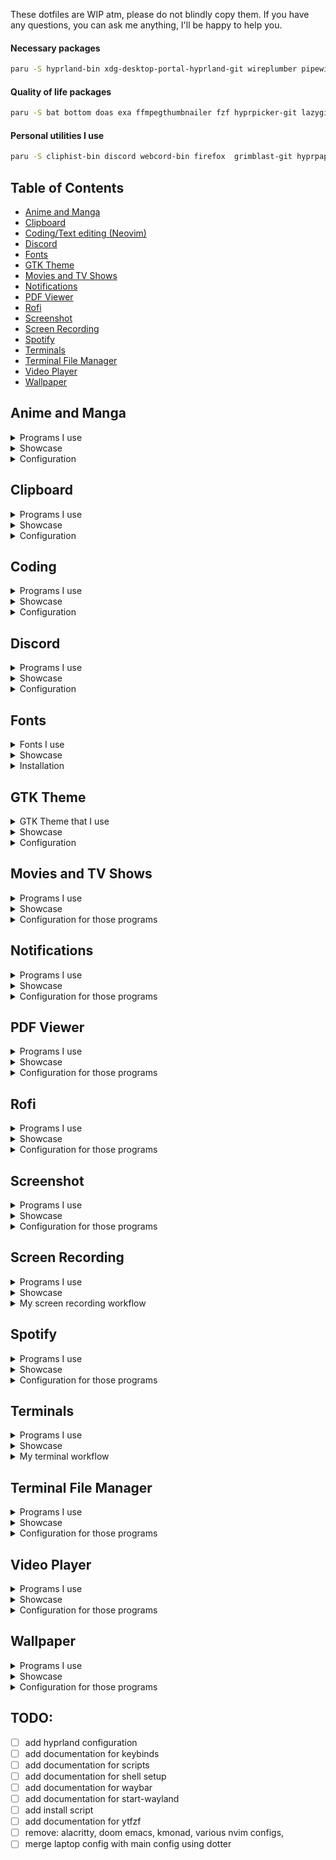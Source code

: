 These dotfiles are WIP atm, please do not blindly copy them. If you have any questions, you can ask me anything, I'll be happy to help you.

#### Necessary packages
```sh
paru -S hyprland-bin xdg-desktop-portal-hyprland-git wireplumber pipewire qt5-wayland qt6-wayland polkit-gnome pulseaudio playerctl pamixer ffmpeg waybar-hyprland slurp wl-clipboard libsixel
```

#### Quality of life packages
```sh
paru -S bat bottom doas exa ffmpegthumbnailer fzf hyprpicker-git lazygit mlocate mpDris2 nautilus networkmanager nsxiv pavucontrol swappy starship wev zoxide zsh
```

#### Personal utilities I use
```sh
paru -S cliphist-bin discord webcord-bin firefox  grimblast-git hyprpaper-git mako mpv socat neovim neovide rofi-lbonn-wayland-git spotify-player tectonic texinfo texlive-bibtexextra texlive-bin texlive-core texlive-fontsextra texlive-formatsextra texlive-latexextra texlive-pictures texlive-science foot wezterm wf-recorder zathura zathura-pdf-mupdf phocus-gtk-theme-git ttf-blex-nerd-font-git xplr
```

## Table of Contents
- [Anime and Manga](#Anime-and-Manga)
- [Clipboard](#Clipboard)
- [Coding/Text editing (Neovim)](#Coding)
- [Discord](#Discord)
- [Fonts](#Fonts)
- [GTK Theme](#GTK-Theme)
- [Movies and TV Shows](#Movies-and-TV-Shows)
- [Notifications](#Notifications)
- [PDF Viewer](#PDF-Viewer)
- [Rofi](#Rofi)
- [Screenshot](#Screenshot)
- [Screen Recording](#Screen-Recording)
- [Spotify](#Spotify)
- [Terminals](#Terminals)
- [Terminal File Manager](#Terminal-File-Manager)
- [Video Player](#Video-Player)
- [Wallpaper](#Wallpaper)

## Anime and Manga
<details>
<summary>Programs I use</summary>

- [jerry](https://github.com/justchokingaround/jerry) (Script that allows me to watch anime and read manga with mpv and zathura, while syncing the progress between them on anilist)
- [mpv](https://mpv.io/) (Video player)
- [zathura](https://git.pwmt.org/pwmt/zathura) (PDF viewer)
Optional:
- [rofi](https://github.com/davatorium/rofi) (Launcher/Menu - I use the wayland fork ([rofi-lbonn-wayland-git](https://aur.archlinux.org/packages/rofi-lbonn-wayland-git/))
- [mako](https://github.com/emersion/mako) (Notifications)

</details>

<details>
<summary>Showcase</summary>

![image](https://user-images.githubusercontent.com/44473782/221352299-bae6cfcd-c5b6-419f-84ae-e787587815ad.png)

![image](https://user-images.githubusercontent.com/44473782/221352287-11f9927f-d2e9-411a-bfd6-aac196daca5e.png)

</details>

<details>
<summary>Configuration</summary>

- [Jerry Configuration](https://github.com/justchokingaround/dotfiles/blob/main/jerry/jerry.conf)
My jerry configuration has 2 dependenices:
    - [Custom Zathura Configuration for Manga](https://github.com/justchokingaround/dotfiles/blob/main/jerry/zathurarc)
    - [Custom Rofi Configuration for Image Preview](https://github.com/justchokingaround/dotfiles/blob/main/rofi/styles/image-preview.rasi) (TODO: Remove dependencies in this configuration, ie font)
- [Mpv Configuration](#Video-Player) (See Video Player section)
- [Zathura Configuration](#PDF-Viewer) (See PDF Viewer section)
- [Rofi Configuration](#Rofi) (See Rofi section)
- [Mako Configuration](#Notifications) (See Notifications section)

These are the lines that point to these files in my jerry configuration:
```sh
manga_opener="zathura --mode fullscreen -c ~/.config/jerry/"
image_config_path="$HOME/.config/rofi/styles/image-preview.rasi"
```

</details>

## Clipboard
<details>
<summary>Programs I use</summary>

- [wl-clipboard](https://github.com/bugaevc/wl-clipboard) (Wayland clipboard)
- [cliphist](https://github.com/sentriz/cliphist) (Clipboard manager)
- [copyq](https://github.com/hluk/CopyQ) (TODO: Clipboard manager with advanced features)

</details>

<details>
<summary>Showcase</summary>

TODO: add screenshots

</details>

<details>
<summary>Configuration</summary>

- [Launch on Startup](https://github.com/justchokingaround/dotfiles/blob/main/hypr/configs/exec.conf) (hypr/configs/exec.conf)
These are the lines that point to these files in my hyprland configuration:
```sh
exec-once   =   wl-clip-persist --clipboard regular
exec-once   =   wl-paste --watch cliphist store
```
- [Cliphist Configuration](https://github.com/justchokingaround/dotfiles/blob/main/hypr/configs/keybinds.conf) (hypr/configs/keybinds.conf)
This line points to my keybind for cliphist:
```sh
bind=CTRL$mainMod,V,exec,cliphist list | rofi -dmenu -p "" | cliphist decode | wl-copy
```
Note: for this to work, you must have rofi installed

</details>

## Coding
<details>
<summary>Programs I use</summary>

- [neovim](https://neovim.io/) (Text editor, and also my IDE for most languages)
- [neovide](https://neovide.dev/) (GUI for neovim, written in rust)

</details>

<details>
<summary>Showcase</summary>

![image](https://user-images.githubusercontent.com/44473782/221352540-04a8c00b-4d48-454e-8d8c-371e861224e7.png)

![image](https://user-images.githubusercontent.com/44473782/221352661-ccb208f6-dc48-4077-ba69-f423710a69b7.png)

![image](https://user-images.githubusercontent.com/44473782/221352705-cdcb9008-4912-4495-822c-1e0af363d8a3.png)

</details>

<details>
<summary> Configuration</summary>

- [Neovim Configuration](https://github.com/justchokingaround/nvim) (I keep my neovim configuration in a separate repository)

</details>

## Discord
<details>
<summary>Programs I use</summary>

- [discord](https://archlinux.org/packages/community/x86_64/discord/) (Discord client)
- [webcord](https://github.com/SpacingBat3/WebCord) (Webcord, for screen sharing on wayland)
- [Vencord](https://github.com/Vendicated/Vencord) (The cutest Discord client mod)

</details>

<details>
<summary>Showcase</summary>

TODO: Upload screenshots

</details>

<details>
<summary>Configuration</summary>
TODO: Upload configuration

</details>

## Fonts

<details>
<summary>Fonts I use</summary>

- [Liga SFMono Nerd Font](https://github.com/shaunsingh/SFMono-Nerd-Font-Ligaturized) (My favorite font, with ligatures)
- [BlexMono Nerd Font](https://aur.archlinux.org/packages/ttf-blex-nerd-font-git) (My second favorite font, with ligatures)
- [Iosevka Nerd Font Mono](https://archlinux.org/packages/community/any/ttf-iosevka-nerd/) (I don't use this font often, but it's a good font)
- [ComicCodeLigatures]() (TODO: add ComicCodeLigatures font)

</details>

<details>
<summary>Showcase</summary>

TODO: add screenshots of fonts

</details>

<details>
<summary>Installation</summary>

To install these fonts, you can use the AUR helper of your choice with a manual installation for Liga SFMono Nerd Font:
```sh
paru -S ttf-blex-nerd-font-git ttf-iosevka-nerd-font
```
```sh
git clone https://github.com/shaunsingh/SFMono-Nerd-Font-Ligaturized.git && cd SFMono-Nerd-Font-Ligaturized
cp *.otf ~/.local/share/fonts
cd .. && rm -rf SFMono-Nerd-Font-Ligaturized
```

</details>

## GTK Theme
<details>
<summary>GTK Theme that I use</summary>

- [phocus](https://aur.archlinux.org/packages/phocus-gtk-theme-git)

</details>

<details>
<summary>Showcase</summary>

TODO: add screenshots

</details>

<details>
<summary>Configuration</summary>

TODO: add setup and configuration

</details>

## Movies and TV Shows
<details>
<summary>Programs I use</summary>

- [lobster](https://github.com/justchokingaround/lobster) (A script to search for movies and tv shows)
- [mpv](https://mpv.io/) (Video player)
Optional:
- [rofi](https://github.com/davatorium/rofi) (Launcher/Menu - I use the wayland fork ([rofi-lbonn-wayland-git](https://aur.archlinux.org/packages/rofi-lbonn-wayland-git/))
- [mako](https://github.com/emersion/mako) (Notification daemon)

</details>

<details>
<summary>Showcase</summary>

TODO: add screenshots

</details>

<details>
<summary>Configuration for those programs</summary>

- [Lobster Configuration](https://github.com/justchokingaround/dotfiles) (TODO: add lobster configuration):
    - [Custom Rofi Configuration for Image Preview](https://github.com/justchokingaround/dotfiles/blob/main/rofi/styles/image-preview.rasi) (TODO: Remove dependencies in this configuration, ie colors.rasi and font)
- [Mpv Configuration](#Video-Player) (See Video Player section)
- [Rofi Configuration](#Rofi) (See Rofi section)
- [Mako Configuration](#Notifications) (See Notifications section)

</details>

## Notifications
<details>
<summary>Programs I use</summary>

- [mako](https://github.com/emersion/mako) (Notification daemon)

</details>

<details>
<summary>Showcase</summary>

![image](https://user-images.githubusercontent.com/44473782/221352342-a9e69a44-ddc7-4acd-9981-56809240b10a.png)

</details>

<details>
<summary>Configuration for those programs</summary>

- [Launch on Startup](https://github.com/justchokingaround/dotfiles/blob/main/hypr/configs/exec.conf) (hypr/configs/exec.conf)
This is the line that I use to launch mako on startup:
```sh
exec-once   =   mako
```
- [Mako Configuration](https://github.com/justchokingaround/dotfiles/blob/main/mako/config) (mako/config)

</details>

## PDF Viewer
<details>
<summary>Programs I use</summary>

- [zathura](https://archlinux.org/packages/community/x86_64/zathura/) (PDF viewer)
- [zathura-pdf-mupdf](https://archlinux.org/packages/community/x86_64/zathura-pdf-mupdf/) (PDF viewer plugin)

</details>

<details>
<summary>Showcase</summary>

TODO: add screenshots

</details>

<details>
<summary>Configuration for those programs</summary>

- [Zathura Configuration](https://github.com/justchokingaround/dotfiles/blob/main/zathura/zathurarc) (zathura/zathurarc)

</details>

## Rofi
<details>
<summary>Programs I use</summary>

- [rofi](https://github.com/davatorium/rofi) (Launcher/Menu - I use the wayland fork ([rofi-lbonn-wayland-git](https://aur.archlinux.org/packages/rofi-lbonn-wayland-git/))

</details>

<details>
<summary>Showcase</summary>

Example of using Rofi with ytfzf:
![image](https://user-images.githubusercontent.com/44473782/221353002-cc2cfe0b-be7b-4e4f-b88e-a1cfcf165502.png)

</details>

<details>
<summary>Configuration for those programs</summary>

- [Rofi Configuration](https://github.com/justchokingaround/dotfiles/tree/main/rofi) (rofi)
TODO: explain configuration

</details>

## Screenshot
<details>
<summary>Programs I use</summary>

- [grimblast](https://aur.archlinux.org/packages/grimblast-git) (Hyprland version of grimshot)
- [grim](https://sr.ht/~emersion/grim/) (Grab images from a Wayland compositor)
- [slurp](https://github.com/emersion/slurp) (Select a region in a Wayland compositor)
- [swappy](https://github.com/jtheoof/swappy) (A Wayland native screenshot tool, for quickly editing/annotating screenshots)
- [wl-clipboard](https://github.com/bugaevc/wl-clipboard) (Copy/paste from/to Wayland compositors)
Optional:
- [mako](https://github.com/emersion/mako) (Notification daemon)

</details>

<details>
<summary>Showcase</summary>

TODO: add screenshots

</details>

<details>
<summary>Configuration for those programs</summary>

- [Keybind Shortcuts](https://github.com/justchokingaround/dotfiles/blob/main/hypr/configs/keybinds.conf) (hypr/configs/keybinds.conf):

These lines in the keybinds.conf file are the keybinds that I use for taking screenshots:
```sh
$screenshotarea = hyprctl keyword animation "fadeOut,0,0,default"; grimblast --notify copy area; hyprctl keyword animation "fadeOut,1,4,default"
bind=,107,exec,grimblast --notify --cursor copy output
bind=SHIFT,107,exec,grimblast --notify --cursor copy area
bind=CTRLSHIFT,107,exec,grim -g "$(slurp)" - | swappy -f - -o - | wl-copy
```
Note: 107 is the keycode for the PrintScreen key, you can check the keycode for a key by running `wev` and pressing the key you want to check the keycode for.

</details>

## Screen Recording
<details>
<summary>Programs I use</summary>

- [wf-recorder](https://github.com/ammen99/wf-recorder) (Screen recording tool for Wayland compositors)
- [ffmpeg](https://ffmpeg.org/) (Video encoding/decoding library)
Optional:
- [mako](https://github.com/emersion/mako) (Notification daemon)

</details>

<details>
<summary>Showcase</summary>

TODO: add screenshots

</details>

<details>
<summary>My screen recording workflow</summary>

- [My Screen Recording Script](https://github.com/justchokingaround/dotfiles/blob/main/scripts/screenrecord.sh) (TODO: fix script encoding cases and add support for single monitor setups and input audio and slurp selection)

```sh
bind=,127,exec,~/scripts/screenrecord.sh start
bind=SHIFT,127,exec,~/scripts/screenrecord.sh stop
```

</details>

## Spotify
<details>
<summary>Programs I use</summary>

- [spotify-player](https://github.com/aome510/spotify-player) (Spotify terminal music player)
Note: this only works for spotify accounts that have a premium subscription at the time of writing this.
Optional:
- [libsixel](https://archlinux.org/packages/community/x86_64/libsixel/) (Library for sixel graphics - used for displaying album art images in the terminal)
- [mako](https://github.com/emersion/mako) (Notification daemon)

</details>

<details>
<summary>Showcase</summary>

![image](https://user-images.githubusercontent.com/44473782/221352880-d4a0fbac-2627-4725-959d-7db542c4ce90.png)

</details>

<details>
<summary>Configuration for those programs</summary>

Compilation arguments I use:
```sh
cargo install spotify_player --features notify,sixel,lyric-finder,pulseaudio-backend
```

Patch for replacing notifications when skipping songs:
```rs
.hint(notify_rust::Hint::Custom(("x-dunst-stack-tag").to_string(), ("spotify-player").to_string()))
```
TODO: change this to diff format

Configuration for spotify-player:
- [Spotify Player Configuration](https://github.com/justchokingaround/dotfiles/tree/main/spotify-player) (spotify-player)

</details>

## Terminals
<details>
<summary>Programs I use</summary>

- [wezterm](https://wezfurlong.org/wezterm/) (This is my main terminal emulator)
- [foot](https://codeberg.org/dnkl/foot) (This is my secondary terminal emulator)

</details>

<details>
<summary>Showcase</summary>

TODO: add screenshots

</details>

<details>
<summary>My terminal workflow</summary>

TODO: add keybinds documentation for multiplexing and multitabbing

Configuration for those programs:
- [Wezterm Configuration](https://github.com/justchokingaround/dotfiles/tree/main/wezterm) (wezterm)
- [Foot Configuration](https://github.com/justchokingaround/dotfiles/blob/main/foot/foot.ini) (foot/foot.ini)

</details>

## Terminal File Manager
<details>
<summary>Programs I use</summary>

- [xplr](https://github.com/sayanarijit/xplr) (A hackable, minimal, fast, and intuitive file explorer written in Rust)
- [wezterm](https://wezfurlong.org/wezterm/) (I use wezterm for xplr previewing because of its support for image previews using sixel and kitty graphics, as well as its built-in terminal multiplexer)
Optional:
- [libsixel](https://archlinux.org/packages/community/x86_64/libsixel/) (Library for sixel graphics - used for displaying images in the terminal)

</details>

<details>
<summary>Showcase</summary>

Example of xplr previewing images using wezterm:
![image](https://user-images.githubusercontent.com/44473782/221352958-e6de120a-ca39-48fe-a617-8874dff85e13.png)

</details>

<details>
<summary>Configuration for those programs</summary>

TODO: move nnn previewer to xplr

Configuration for xplr:
- [Xplr Configuration](https://github.com/justchokingaround/dotfiles/blob/main/xplr/init.lua) (xplr/init.lua - This configuration file will automatically download all the plugins that I use for xplr)

</details>

## Video Player
<details>
<summary>Programs I use</summary>

- [mpv](https://mpv.io/) (Media player)

</details>

<details>
<summary>Showcase</summary>

![image](https://user-images.githubusercontent.com/44473782/221352418-1ddfbbcd-495c-447e-b1fe-0a4d1efdb117.png)

</details>

<details>
<summary>Configuration for those programs</summary>

- [Mpv Configuration](https://github.com/justchokingaround/dotfiles/tree/main/mpv) (mpv)

TODO: explain keybinds and scripts

</details>

## Wallpaper
<details>
<summary>Programs I use</summary>

- [hyprpaper](https://github.com/hyprwm/hyprpaper) (Hyprpaper is a blazing fast wayland wallpaper utility with IPC controls. I use it for setting static wallpapers)
Optional:
- [mpvpaper](https://github.com/GhostNaN/mpvpaper) (A video wallpaper program for wlroots based Wayland compositors)
- [socat](https://archlinux.org/packages/extra/x86_64/socat/) (Utility to interract with the IPC socket of mpvpaper - ie for controlling the current video wallpaper)

</details>

<details>
<summary>Showcase</summary>

![image](https://user-images.githubusercontent.com/44473782/221352482-08b77efa-d6c8-474c-9d90-304876323bb0.png)

![image](https://user-images.githubusercontent.com/44473782/221352931-832e900c-a80f-408f-9963-e6067a45c55e.png)

![image](https://user-images.githubusercontent.com/44473782/221352263-0218f78e-23d2-4ddd-ac9c-87d107f93485.png)

TODO: add video demo
TODO: store wallpapers somewhere

</details>

<details>
<summary>Configuration for those programs</summary>

- [Launch on Startup](https://github.com/justchokingaround/dotfiles/blob/main/hypr/configs/exec.conf) (hypr/configs/exec.conf)
This is the command I use to launch hyprpaper or mpvpaper on startup (on my main setup, I use mpvpaper, therefore hyprpaper is commented out):
```sh
# exec-once   =   hyprpaper
exec-once   =   mpvpaper '*' "/home/chokerman/videos/animated_wallpapers/" -o "no-audio --shuffle --input-ipc-server=/tmp/mpvpaper-socket" -s -f
```
Using this command it will select a random video from my `animated_wallpapers` directory and play it as my wallpaper

- [Hyprpaper Configuration](https://github.com/justchokingaround/dotfiles/blob/main/hypr/hyprpaper.conf) (hypr/hyprpaper.conf)
- [Change Hyprpaper Wallpaper Script](https://github.com/justchokingaround/dotfiles/blob/main/scripts/set-wallpaper.sh) (TODO: Fix that bitch)

![image](https://user-images.githubusercontent.com/44473782/221352796-9d737b1a-df7d-4ffc-8442-7df102bb330e.png)

- [Mpvpaper Next Wallpaper Keybind](https://github.com/justchokingaround/dotfiles/blob/main/hypr/configs/keybinds.conf)

TODO: add video demo for this feature
```sh
bind=$mainMod,114,exec,echo 'playlist_next' | socat - /tmp/mpvpaper-socket && current_wallpaper_resolution.sh
bind=$mainMod,113,exec,echo 'playlist_prev' | socat - /tmp/mpvpaper-socket && current_wallpaper_resolution.sh
```
Note: 114 on my system is the keybind for right arrow and 113 for left arrow. You can check the keycode for a key by running `wev` and pressing the key you want to check the keycode for.

The `current_wallpaper_resolution.sh` script is optional, it can be found here: [current_wallpaper_resolution.sh](https://github.com/justchokingaround/dotfiles/blob/main/scripts/current_wallpaper_resolution.sh) (requires ffprobe)

TODO: add `current_wallpaper_resolution.sh` screenshot

</details>

## TODO: 
- [ ] add hyprland configuration
- [ ] add documentation for keybinds
- [ ] add documentation for scripts
- [ ] add documentation for shell setup
- [ ] add documentation for waybar
- [ ] add documentation for start-wayland
- [ ] add install script
- [ ] add documentation for ytfzf
- [ ] remove: alacritty, doom emacs, kmonad, various nvim configs, 
- [ ] merge laptop config with main config using dotter

